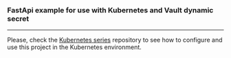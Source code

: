 ### FastApi example for use with Kubernetes and Vault dynamic secret

---

Please, check the [Kubernetes series](https://github.com/andersonkxiass/kubernetes-series/tree/main/vault) 
repository to see how to configure and use this project in the Kubernetes environment.